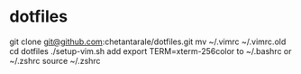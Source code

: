 # dotfiles
git clone git@github.com:chetantarale/dotfiles.git
mv ~/.vimrc ~/.vimrc.old
cd dotfiles
./setup-vim.sh
add export TERM=xterm-256color to ~/.bashrc or ~/.zshrc
source ~/.zshrc
